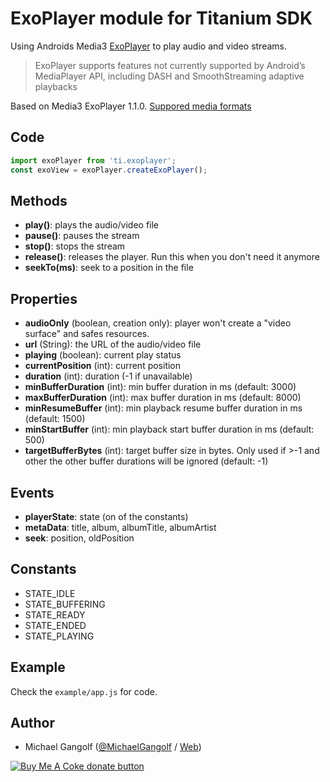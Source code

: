 # ExoPlayer module for Titanium SDK

Using Androids Media3 [ExoPlayer](https://developer.android.com/guide/topics/media/exoplayer) to play audio and video streams.
> ExoPlayer supports features not currently supported by Android’s MediaPlayer API, including DASH and SmoothStreaming adaptive playbacks

Based on Media3 ExoPlayer 1.1.0. [Suppored media formats](https://developer.android.com/guide/topics/media/media-formats)

## Code

```js
import exoPlayer from 'ti.exoplayer';
const exoView = exoPlayer.createExoPlayer();
```

## Methods
* <b>play()</b>: plays the audio/video file
* <b>pause()</b>: pauses the stream
* <b>stop()</b>: stops the stream
* <b>release()</b>: releases the player. Run this when you don't need it anymore
* <b>seekTo(ms)</b>: seek to a position in the file

## Properties
* <b>audioOnly</b> (boolean, creation only): player won't create a "video surface" and safes resources.
* <b>url</b> (String): the URL of the audio/video file
* <b>playing</b> (boolean): current play status
* <b>currentPosition</b> (int): current position
* <b>duration</b> (int): duration (-1 if unavailable)
* <b>minBufferDuration</b> (int): min buffer duration in ms (default: 3000)
* <b>maxBufferDuration</b> (int): max buffer duration in ms (default: 8000)
* <b>minResumeBuffer</b> (int): min playback resume buffer duration in ms (default: 1500)
* <b>minStartBuffer</b> (int): min playback start buffer duration in ms  (default: 500)
* <b>targetBufferBytes</b> (int):  target buffer size in bytes. Only used if >-1 and other the other buffer durations will be ignored (default: -1)

## Events
* <b>playerState</b>: state (on of the constants)
* <b>metaData</b>: title, album, albumTitle, albumArtist
* <b>seek</b>: position, oldPosition

## Constants

* STATE_IDLE
* STATE_BUFFERING
* STATE_READY
* STATE_ENDED
* STATE_PLAYING


## Example

Check the `example/app.js` for code.


## Author

- Michael Gangolf ([@MichaelGangolf](https://twitter.com/MichaelGangolf) / [Web](http://migaweb.de))

<span class="badge-buymeacoffee"><a href="https://www.buymeacoffee.com/miga" title="donate"><img src="https://img.shields.io/badge/buy%20me%20a%20coke-donate-orange.svg" alt="Buy Me A Coke donate button" /></a></span>
